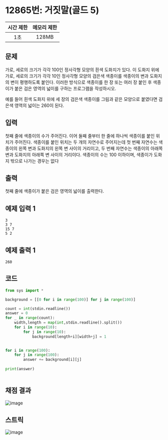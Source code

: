 # 12865번: 거짓말(골드 5)
| 시간 제한 | 메모리 제한 |
|:-----:|:------:|
|  1초   | 128MB  |

## 문제
가로, 세로의 크기가 각각 100인 정사각형 모양의 흰색 도화지가 있다. 이 도화지 위에 가로, 세로의 크기가 각각 10인 정사각형 모양의 검은색 색종이를 색종이의 변과 도화지의 변이 평행하도록 붙인다. 이러한 방식으로 색종이를 한 장 또는 여러 장 붙인 후 색종이가 붙은 검은 영역의 넓이를 구하는 프로그램을 작성하시오.



예를 들어 흰색 도화지 위에 세 장의 검은색 색종이를 그림과 같은 모양으로 붙였다면 검은색 영역의 넓이는 260이 된다.

## 입력
첫째 줄에 색종이의 수가 주어진다. 이어 둘째 줄부터 한 줄에 하나씩 색종이를 붙인 위치가 주어진다. 색종이를 붙인 위치는 두 개의 자연수로 주어지는데 첫 번째 자연수는 색종이의 왼쪽 변과 도화지의 왼쪽 변 사이의 거리이고, 두 번째 자연수는 색종이의 아래쪽 변과 도화지의 아래쪽 변 사이의 거리이다. 색종이의 수는 100 이하이며, 색종이가 도화지 밖으로 나가는 경우는 없다

## 출력
첫째 줄에 색종이가 붙은 검은 영역의 넓이를 출력한다.

## 예제 입력 1
```text
3
3 7
15 7
5 2
```
## 예제 출력 1
```text
260
```

## 코드
```python
from sys import *

background = [[0 for i in range(100)] for j in range(100)]

count = int(stdin.readline())
answer = 0
for _ in range(count):
    width,length = map(int,stdin.readline().split())
    for i in range(10):
        for j in range(10):
            background[length+i][width+j] = 1

    
for i in range(100):
    for j in range(100):
        answer += background[i][j]
    
print(answer)
        
```

## 채점 결과
![image](result_img.png)

## 스트릭
![image](streak_img.png)